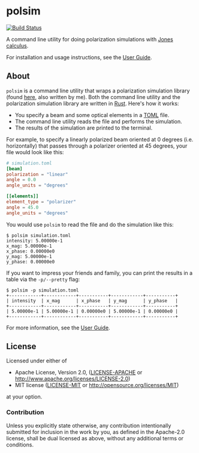# polsim

[![Build Status](https://travis-ci.com/zmitchell/polsim.svg?branch=master)](https://travis-ci.com/zmitchell/polsim)

A command line utility for doing polarization simulations with [Jones calculus][jones_calc].

For installation and usage instructions, see the [User Guide][guide].

## About

`polsim` is a command line utility that wraps a polarization simulation library (found
[here][polarization], also written by me). Both the command line utility and the polarization simulation library are written in [Rust][rust]. Here's how it works:

* You specify a beam and some optical elements in a [TOML][toml] file.
* The command line utility reads the file and performs the simulation.
* The results of the simulation are printed to the terminal.

For example, to specify a linearly polarized beam oriented at 0 degrees (i.e. horizontally) that passes through a polarizer oriented at 45 degrees, your file would look like this:

```toml
# simulation.toml
[beam]
polarization = "linear"
angle = 0.0
angle_units = "degrees"

[[elements]]
element_type = "polarizer"
angle = 45.0
angle_units = "degrees"
```

You would use `polsim` to read the file and do the simulation like this:

```
$ polsim simulation.toml
intensity: 5.00000e-1
x_mag: 5.00000e-1
x_phase: 0.00000e0
y_mag: 5.00000e-1
y_phase: 0.00000e0
```

If you want to impress your friends and family, you can print the results in a table via the `-p/--pretty` flag:
```
$ polsim -p simulation.toml
+------------+------------+-----------+------------+-----------+
| intensity  | x_mag      | x_phase   | y_mag      | y_phase   |
+------------+------------+-----------+------------+-----------+
| 5.00000e-1 | 5.00000e-1 | 0.00000e0 | 5.00000e-1 | 0.00000e0 |
+------------+------------+-----------+------------+-----------+
```

For more information, see the [User Guide][guide].

## License

Licensed under either of

 * Apache License, Version 2.0, ([LICENSE-APACHE](LICENSE-APACHE) or http://www.apache.org/licenses/LICENSE-2.0)
 * MIT license ([LICENSE-MIT](LICENSE-MIT) or http://opensource.org/licenses/MIT)

at your option.

### Contribution

Unless you explicitly state otherwise, any contribution intentionally
submitted for inclusion in the work by you, as defined in the Apache-2.0
license, shall be dual licensed as above, without any additional terms or
conditions.

[jones_calc]: https://en.wikipedia.org/wiki/Jones_calculus
[polarization]: https://crates.io/crates/polarization
[toml]: https://github.com/toml-lang/toml
[rust]: https://www.rust-lang.org/
[guide]: https://zmitchell.github.io/polsim
